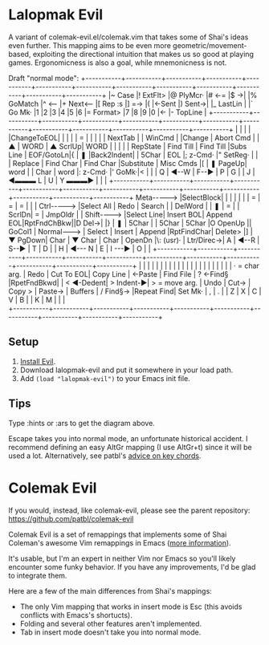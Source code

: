 Lalopmak Evil
============

A variant of colemak-evil.el/colemak.vim that takes some of Shai's ideas even further.  This mapping aims to be even more geometric/movement-based, exploiting the directional intuition that makes us so good at playing games.  Ergonomicness is also a goal, while mnemonicness is not.


Draft "normal mode":
+-----------+-----------+-----------+-----------+-----------+-----------+-----------+-----------+-----------+-----------+-----------+-----------+-----------+
|~ Case     |! ExtFlt>  |@ PlyMcr·  |#  <-=     |$  ->|     |% GoMatch  |^  <--     |+ Next<--  |[ Rep :s   |]  =->     |( |<-Sent  |) Sent->|  |_ LastLin  |
|` Go Mk·   |1          |2          |3          |4          |5          |6          |= Format>  |7          |8          |9          |0  |<-     |- TopLine  |
+-----------+-----------+-----------+-----------+-----------+-----------+-----------+-----------+-----------+-----------+-----------+-----------+-----------+
|           |           |           |           |ChangeToEOL|           |           |           |           |     =<Up> |           |           |           |
|  NextTab  |           | WinCmd    |           |Change     | Abort Cmd |           |  ▲        |   WORD    |  ▲  ScrlUp|   WORD    |           |           |
| <TAB>     |  RepState | Find Till | Find Till |Subs Line  | EOF/GotoLn|{          |  ❚        |Back2Indent|  |  5Char |   EOL     |; z-Cmd·   |\" SetReg·  |
| <TAB>     |  Replace  | Find Char | Find Char |Substitute | Misc Cmds |[          |  ❚  PageUp|   word    |  |  Char  |   word    |: z-Cmd·   |' GoMk·|<  |
|           |     Q     |  ◀--W     |     F--▶  |     P     |     G     |           |     J     |  ◀▬▬▬ L   |     U     |   Y ▬▬▬▶  |           |           |
+-----------+-----------+-----------+-----------+-----------+-----------+-----------+-----------+-----------+-----------+-----------+-----------+-----------+
 Meta-----> |SelectBlock|           |           |           |           |           |           |   =<Left> |     =<Dn> |   =<Rght> |           |           |
 Ctrl-----> |Select All | Redo      | Search    |           |  DelWord  |           |  ❚        |   =<Dn>   |  |  ScrlDn|   =<Tab>  |  JmpOldr  |           |
 Shift----> |Select Line| Insert BOL| Append EOL|RptFndChBkw||D Del->|  |}          |  ❚        |   5Char   |  |  5Char |   5Char   |O OpenUp   || GoCol1   |
 Normal---> |  Select   | Insert    | Append    |RptFindChar|  Delete>  |]          |  ▼  PgDown|   Char    |  ▼  Char  |   Char    |  OpenDn   |\\: (usr)·  |
 Ltr/Direc->|     A     |  ◀--R     |     S--▶  |     T     |     D     |           |     H     |  ◀--- N   |     E     |   I ---▶  |     O     |           |
            +-----------+-----------+-----------+-----------+-----------+-----------+-----------+-----------+-----------+-----------+-----------+-----------+
            |           |           |           |           |           |           |           |           |           |           |
            |           |           |           |           |           |           |           |           |           |           |    · = char arg.
            |   Redo    | Cut To EOL| Copy Line |  <-Paste  | Find File | ? <-Find§ |RpetFndBkwd|           | < ◀-Dedent| > Indent-▶|    > = move arg.
            |   Undo    |   Cut->   |  Copy >   |  Paste->  |  Buffers  | / Find§-> |Repeat Find|  Set Mk·  | ,         | .         |
            |     Z     |     X     |     C     |     V     |     B     |           |     K     |     M     |           |           |                        
            +-----------+-----------+-----------+-----------+-----------+-----------+-----------+-----------+-----------+-----------+

Setup
-----
1. [Install Evil](http://gitorious.org/evil/pages/Home#Install).
2. Download lalopmak-evil and put it somewhere in your load path.
3. Add `(load "lalopmak-evil")` to your Emacs init file.

Tips
----
Type :hints or :ars to get the diagram above.

Escape takes you into normal mode, an unfortunate historical accident.
I recommend defining an easy AltGr mapping (I use AltGr+t) since it will
be used a lot.  Alternatively, see patbl's [advice on key chords](https://github.com/patbl/colemak-evil/blob/master/README.md).


Colemak Evil
============

If you would, instead, like colemak-evil, please see the parent repository: https://github.com/patbl/colemak-evil

Colemak Evil is a set of remappings that implements some of
Shai Coleman's awesome Vim remappings in Emacs
([more information](http://forum.colemak.com/viewtopic.php?id=50)).

It's usable, but I'm an expert in neither Vim nor Emacs so you'll
likely encounter some funky behavior. If you have any improvements,
I'd be glad to integrate them.

Here are a few of the main differences from Shai's mappings:

* The only Vim mapping that works in insert mode is Esc (this avoids
  conflicts with Emacs's shortucts).
* Folding and several other features aren't implemented.
* Tab in insert mode doesn't take you into normal mode. 